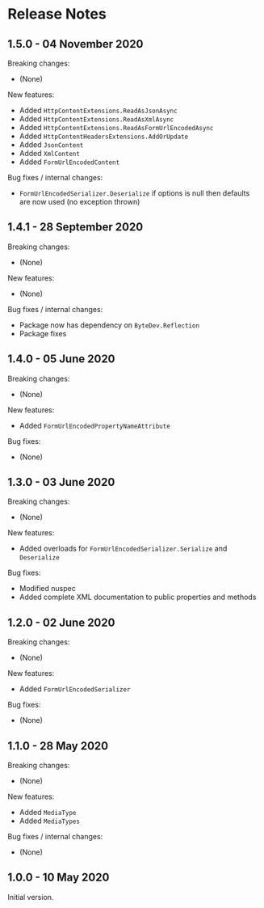 # Release Notes

## 1.5.0 - 04 November 2020

Breaking changes:
- (None)

New features:
- Added `HttpContentExtensions.ReadAsJsonAsync`
- Added `HttpContentExtensions.ReadAsXmlAsync`
- Added `HttpContentExtensions.ReadAsFormUrlEncodedAsync`
- Added `HttpContentHeadersExtensions.AddOrUpdate`
- Added `JsonContent`
- Added `XmlContent`
- Added `FormUrlEncodedContent`

Bug fixes / internal changes:
- `FormUrlEncodedSerializer.Deserialize` if options is null then defaults are now used (no exception thrown)

## 1.4.1 - 28 September 2020

Breaking changes:
- (None)

New features:
- (None)

Bug fixes / internal changes:
- Package now has dependency on `ByteDev.Reflection`
- Package fixes

## 1.4.0 - 05 June 2020

Breaking changes:
- (None)

New features:
- Added `FormUrlEncodedPropertyNameAttribute`

Bug fixes:
- (None)

## 1.3.0 - 03 June 2020

Breaking changes:
- (None)

New features:
- Added overloads for `FormUrlEncodedSerializer.Serialize` and `Deserialize`

Bug fixes:
- Modified nuspec
- Added complete XML documentation to public properties and methods

## 1.2.0 - 02 June 2020

Breaking changes:
- (None)

New features:
- Added `FormUrlEncodedSerializer`

Bug fixes:
- (None)

## 1.1.0 - 28 May 2020

Breaking changes:
- (None)

New features:
- Added `MediaType`
- Added `MediaTypes`

Bug fixes / internal changes:
- (None)

## 1.0.0 - 10 May 2020

Initial version.
